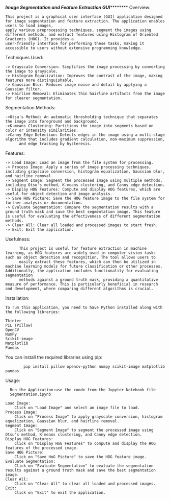 *******************************Image Segmentation and Feature Extraction GUI***************************************
Overview:

	This project is a graphical user interface (GUI) application designed for image segmentation and feature extraction. The application enables users to load images,
	apply various preprocessing techniques, segment the images using different methods, and extract features using Histogram of Oriented Gradients (HOG). It provides a 
	user-friendly interface for performing these tasks, making it accessible to users without extensive programming knowledge.

Techniques Used:

	-> Grayscale Conversion: Simplifies the image processing by converting the image to grayscale.
	-> Histogram Equalization: Improves the contrast of the image, making features more distinguishable.
	-> Gaussian Blur: Reduces image noise and detail by applying a Gaussian filter.
	-> Hairline Removal: Eliminates thin hairline artifacts from the image for clearer segmentation.

Segmentation Methods:

	->Otsu's Method: An automatic thresholding technique that separates the image into foreground and background.
	->K-means Clustering: Partitions the image into segments based on color or intensity similarities.
	->Canny Edge Detection: Detects edges in the image using a multi-stage algorithm that includes gradient calculation, non-maximum suppression, 
          and edge tracking by hysteresis.

Features: 

	-> Load Image: Load an image from the file system for processing.
	-> Process Image: Apply a series of image processing techniques, including grayscale conversion, histogram equalization, Gaussian blur, and hairline removal.
	-> Segment Image: Segment the processed image using multiple methods, including Otsu's method, K-means clustering, and Canny edge detection.
	-> Display HOG Features: Compute and display HOG features, which are useful for object detection and image analysis.
	-> Save HOG Picture: Save the HOG feature image to the file system for further analysis or documentation.
	-> Evaluate Segmentation: Compare the segmentation results with a ground truth mask and save the best segmentation image. This feature is useful for evaluating the effectiveness of different segmentation methods.
	-> Clear All: Clear all loaded and processed images to start fresh.
	-> Exit: Exit the application.

Usefulness:

          This project is useful for feature extraction in machine learning, as HOG features are widely used in computer vision tasks such as object detection and recognition. The tool allows users to 
          easily extract these features, which can then be utilized in machine learning models for future classification or other processes. Additionally, the application includes functionality for evaluating segmentation 
          methods against a ground truth mask, providing a quantitative measure of performance. This is particularly beneficial in research and development, where comparing different algorithms is crucial.

Installation:

    To run this application, you need to have Python installed along with the following libraries:

	Tkinter
	PIL (Pillow)
	OpenCV
	NumPy
	Scikit-image
	Matplotlib
	Pandas

You can install the required libraries using pip:

      		pip install pillow opencv-python numpy scikit-image matplotlib pandas
Usage:

      Run the Application:use the coode from the Jupyter Notebook file
      Segmentation.ipynb

	Load Image:
		Click on "Load Image" and select an image file to load.
	Process Image:
		Click on "Process Image" to apply grayscale conversion, histogram equalization, Gaussian blur, and hairline removal.
	Segment Image:
		Click on "Segment Image" to segment the processed image using Otsu's method, K-means clustering, and Canny edge detection.
	Display HOG Features:
		Click on "Display HoG Features" to compute and display the HOG features of the processed image.
	Save HOG Picture:
		Click on "Save HoG Picture" to save the HOG feature image.
	Evaluate Segmentation:
		Click on "Evaluate Segmentation" to evaluate the segmentation results against a ground truth mask and save the best segmentation image.
	Clear All:
		Click on "Clear All" to clear all loaded and processed images.
	Exit:
		Click on "Exit" to exit the application.
